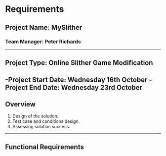 # Requirements

## Project Name: MySlither
### Team Manager: Peter Richards
---

## Project Type: Online Slither Game Modification
-Project Start Date: Wednesday 16th October
-Project End Date: Wednesday 23rd October
---

## Overview

1. Design of the solution.
2. Test case and conditions design.
3. Assessing solution success.
---

## Functional Requirements